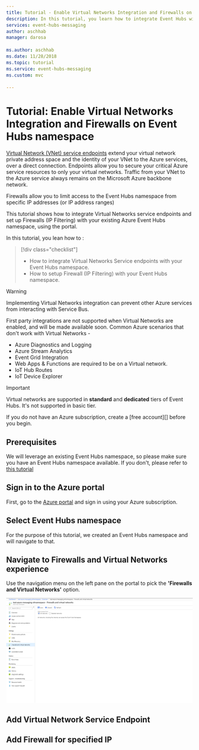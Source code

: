 ```yaml
---
title: Tutorial - Enable Virtual Networks Integration and Firewalls on Event Hubs | Microsoft Docs
description: In this tutorial, you learn how to integrate Event Hubs with Virtual Networks and Firewalls to enable secure access.
services: event-hubs-messaging
author: aschhab
manager: darosa

ms.author: aschhab
ms.date: 11/28/2018
ms.topic: tutorial
ms.service: event-hubs-messaging
ms.custom: mvc

---
```


# Tutorial: Enable Virtual Networks Integration and Firewalls on Event Hubs namespace

[Virtual Network (VNet) service endpoints](../virtual-network/virtual-network-service-endpoints-overview) extend your virtual network private address space and the identity of your VNet to the Azure services, over a direct connection. Endpoints allow you to secure your critical Azure service resources to only your virtual networks. Traffic from your VNet to the Azure service always remains on the Microsoft Azure backbone network.

Firewalls allow you to limit access to the Event Hubs namespace from specific IP addresses (or IP address ranges)

This tutorial shows how to integrate Virtual Networks service endpoints and set up Firewalls (IP Filtering) with your existing Azure Event Hubs namespace, using the portal.

In this tutorial, you lean how to :
> [!div class="checklist"]
> * How to integrate Virtual Networks Service endpoints with your Event Hubs namespace.
> * How to setup Firewall (IP Filtering) with your Event Hubs namespace.

>[!WARNING]
> Implementing Virtual Networks integration can prevent other Azure services from interacting with Service Bus.
>
> First party integrations are not supported when Virtual Networks are enabled, and will be made available soon.
> Common Azure scenarios that don't work with Virtual Networks -
> * Azure Diagnostics and Logging
> * Azure Stream Analytics
> * Event Grid Integration
> * Web Apps & Functions are required to be on a Virtual network.
> * IoT Hub Routes
> * IoT Device Explorer


> [!IMPORTANT]
> Virtual networks are supported in **standard** and **dedicated** tiers of Event Hubs. It's not supported in basic tier.

If you do not have an Azure subscription, create a [free account][] before you begin.

## Prerequisites

We will leverage an existing Event Hubs namespace, so please make sure you have an Event Hubs namespace available. If you don't, please refer to [this tutorial](./event-hubs-create.md)

## Sign in to the Azure portal

First, go to the [Azure portal][Azure portal] and sign in using your Azure subscription.

## Select Event Hubs namespace

For the purpose of this tutorial, we created an Event Hubs namespace and will navigate to that.

## Navigate to Firewalls and Virtual Networks experience

Use the navigation menu on the left pane on the portal to pick the **'Firewalls and Virtual Networks'** option.

  ![Navigate to menu](./media/event-hubs-tutorial-vnet-and-firewalls/vnet-firewall-landing-page.png)

## Add Virtual Network Service Endpoint

## Add Firewall for specified IP


[Azure portal]: https://portal.azure.com/